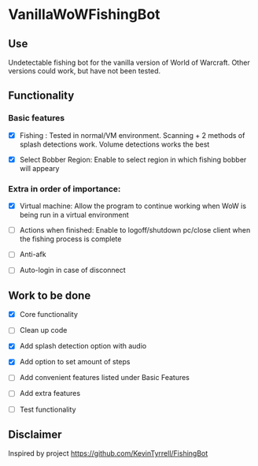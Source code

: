 # VanillaWoWFishingBot
## Use

Undetectable fishing bot for the vanilla version of World of Warcraft. Other versions could work, but have not been tested.

## Functionality

### Basic features

 - [x] Fishing : Tested in normal/VM environment. Scanning + 2 methods of splash detections work. Volume detections works the best
 
 - [x] Select Bobber Region: Enable to select region in which fishing bobber will appeary

### Extra in order of importance:

 - [x] Virtual machine: Allow the program to continue working when WoW is being run in a virtual environment
 
-  [ ] Actions when finished: Enable to logoff/shutdown pc/close client when the fishing process is complete

-  [ ] Anti-afk

-  [ ] Auto-login in case of disconnect

## Work to be done

- [x] Core functionality

- [ ] Clean up code

- [x] Add splash detection option with audio

- [x] Add option to set amount of steps

- [ ] Add convenient features listed under Basic Features

- [ ] Add extra features

- [ ] Test functionality


## Disclaimer

Inspired by project https://github.com/KevinTyrrell/FishingBot
